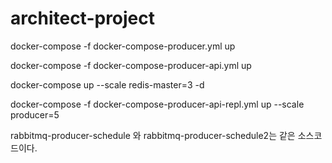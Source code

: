# architect-project


docker-compose -f docker-compose-producer.yml up

docker-compose -f docker-compose-producer-api.yml up


docker-compose up --scale redis-master=3 -d


docker-compose -f docker-compose-producer-api-repl.yml up --scale producer=5



rabbitmq-producer-schedule 와 rabbitmq-producer-schedule2는 같은 소스코드이다. 
